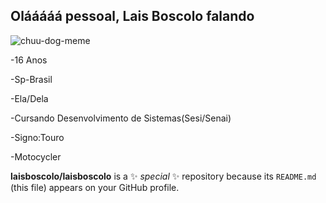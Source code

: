 ## Olááááá pessoal, Lais Boscolo falando 
![chuu-dog-meme](https://github.com/user-attachments/assets/a707469e-9b45-41d2-8e52-6b4aaaacbf77)

-16 Anos

-Sp-Brasil

-Ela/Dela

-Cursando Desenvolvimento de Sistemas(Sesi/Senai)

-Signo:Touro

-Motocycler



**laisboscolo/laisboscolo** is a ✨ _special_ ✨ repository because its `README.md` (this file) appears on your GitHub profile.






